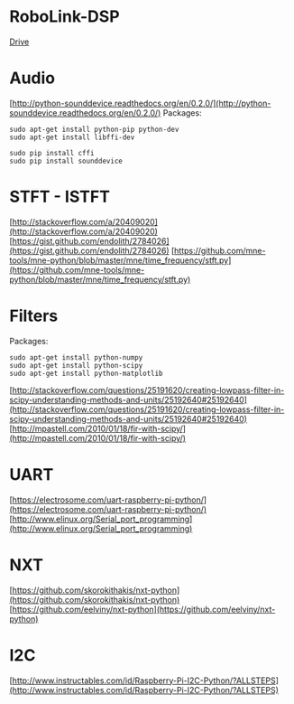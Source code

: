 # RoboLink-DSP

[Drive](https://drive.google.com/drive/folders/0B1_BoISbn_dWcWpTa3dXdlRmWVk)

# Audio
[http://python-sounddevice.readthedocs.org/en/0.2.0/](http://python-sounddevice.readthedocs.org/en/0.2.0/)
Packages:
```
sudo apt-get install python-pip python-dev
sudo apt-get install libffi-dev

sudo pip install cffi
sudo pip install sounddevice
```

# STFT - ISTFT
[http://stackoverflow.com/a/20409020](http://stackoverflow.com/a/20409020)
[https://gist.github.com/endolith/2784026](https://gist.github.com/endolith/2784026)
[https://github.com/mne-tools/mne-python/blob/master/mne/time_frequency/stft.py](https://github.com/mne-tools/mne-python/blob/master/mne/time_frequency/stft.py)

# Filters
Packages:
```
sudo apt-get install python-numpy
sudo apt-get install python-scipy
sudo apt-get install python-matplotlib
```
[http://stackoverflow.com/questions/25191620/creating-lowpass-filter-in-scipy-understanding-methods-and-units/25192640#25192640](http://stackoverflow.com/questions/25191620/creating-lowpass-filter-in-scipy-understanding-methods-and-units/25192640#25192640)
[http://mpastell.com/2010/01/18/fir-with-scipy/](http://mpastell.com/2010/01/18/fir-with-scipy/)

# UART
[https://electrosome.com/uart-raspberry-pi-python/](https://electrosome.com/uart-raspberry-pi-python/)
[http://www.elinux.org/Serial_port_programming](http://www.elinux.org/Serial_port_programming)

# NXT
[https://github.com/skorokithakis/nxt-python](https://github.com/skorokithakis/nxt-python)
[https://github.com/eelviny/nxt-python](https://github.com/eelviny/nxt-python)

# I2C
[http://www.instructables.com/id/Raspberry-Pi-I2C-Python/?ALLSTEPS](http://www.instructables.com/id/Raspberry-Pi-I2C-Python/?ALLSTEPS)
